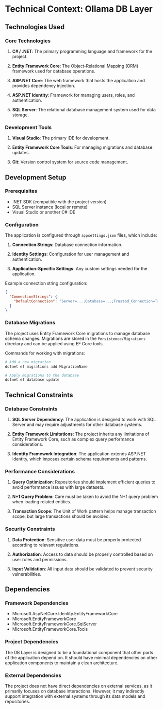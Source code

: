 # Technical Context: Ollama DB Layer

## Technologies Used

### Core Technologies

1. **C# / .NET**: The primary programming language and framework for the project.

2. **Entity Framework Core**: The Object-Relational Mapping (ORM) framework used for database operations.

3. **ASP.NET Core**: The web framework that hosts the application and provides dependency injection.

4. **ASP.NET Identity**: Framework for managing users, roles, and authentication.

5. **SQL Server**: The relational database management system used for data storage.

### Development Tools

1. **Visual Studio**: The primary IDE for development.

2. **Entity Framework Core Tools**: For managing migrations and database updates.

3. **Git**: Version control system for source code management.

## Development Setup

### Prerequisites

- .NET SDK (compatible with the project version)
- SQL Server instance (local or remote)
- Visual Studio or another C# IDE

### Configuration

The application is configured through `appsettings.json` files, which include:

1. **Connection Strings**: Database connection information.

2. **Identity Settings**: Configuration for user management and authentication.

3. **Application-Specific Settings**: Any custom settings needed for the application.

Example connection string configuration:

```json
{
  "ConnectionStrings": {
    "DefaultConnection": "Server=...;Database=...;Trusted_Connection=True;"
  }
}
```

### Database Migrations

The project uses Entity Framework Core migrations to manage database schema changes. Migrations are stored in the `Persistence/Migrations` directory and can be applied using EF Core tools.

Commands for working with migrations:

```bash
# Add a new migration
dotnet ef migrations add MigrationName

# Apply migrations to the database
dotnet ef database update
```

## Technical Constraints

### Database Constraints

1. **SQL Server Dependency**: The application is designed to work with SQL Server and may require adjustments for other database systems.

2. **Entity Framework Limitations**: The project inherits any limitations of Entity Framework Core, such as complex query performance considerations.

3. **Identity Framework Integration**: The application extends ASP.NET Identity, which imposes certain schema requirements and patterns.

### Performance Considerations

1. **Query Optimization**: Repositories should implement efficient queries to avoid performance issues with large datasets.

2. **N+1 Query Problem**: Care must be taken to avoid the N+1 query problem when loading related entities.

3. **Transaction Scope**: The Unit of Work pattern helps manage transaction scope, but large transactions should be avoided.

### Security Constraints

1. **Data Protection**: Sensitive user data must be properly protected according to relevant regulations.

2. **Authorization**: Access to data should be properly controlled based on user roles and permissions.

3. **Input Validation**: All input data should be validated to prevent security vulnerabilities.

## Dependencies

### Framework Dependencies

- Microsoft.AspNetCore.Identity.EntityFrameworkCore
- Microsoft.EntityFrameworkCore
- Microsoft.EntityFrameworkCore.SqlServer
- Microsoft.EntityFrameworkCore.Tools

### Project Dependencies

The DB Layer is designed to be a foundational component that other parts of the application depend on. It should have minimal dependencies on other application components to maintain a clean architecture.

### External Dependencies

The project does not have direct dependencies on external services, as it primarily focuses on database interactions. However, it may indirectly support integration with external systems through its data models and repositories.